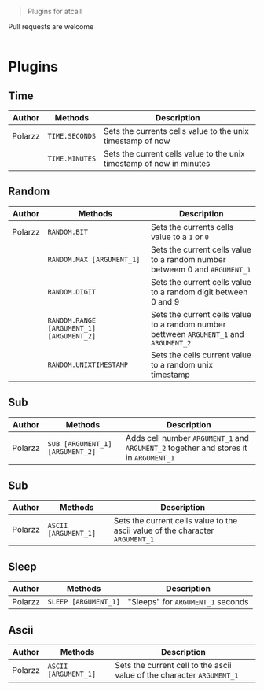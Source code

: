 > Plugins for atcall

Pull requests are welcome <br>
<br>
<h1> Plugins </h1>

<h2> Time </h2>

| Author | Methods | Description |
|--------|---------|-------------|
| Polarzz | `TIME.SECONDS` | Sets the currents cells value to the unix timestamp of now |
|        | `TIME.MINUTES`        | Sets the current cells value to the unix timestamp of now in minutes |

<h2> Random </h2>

| Author | Methods | Description |
|--------|---------|-------------|
| Polarzz | `RANDOM.BIT` | Sets the currents cells value to a `1` or `0`  |
|        | `RANDOM.MAX [ARGUMENT_1]`        | Sets the current cells value to a random number betweem 0 and `ARGUMENT_1` |
|        | `RANDOM.DIGIT` | Sets the current cells value to a random digit between 0 and 9 |
|        | `RANODM.RANGE [ARGUMENT_1] [ARGUMENT_2]` | Sets the current cells value to a random number bettween `ARGUMENT_1` and `ARGUMENT_2` |
|        | `RANDOM.UNIXTIMESTAMP` | Sets the cells current value to a random unix timestamp |

<h2> Sub </h2>

| Author | Methods | Description |
|--------|---------|-------------|
| Polarzz | `SUB [ARGUMENT_1] [ARGUMENT_2]` | Adds cell number `ARGUMENT_1` and `ARGUMENT_2` together and stores it in `ARGUMENT_1`|

<h2> Sub </h2>

| Author | Methods | Description |
|--------|---------|-------------|
| Polarzz | `ASCII [ARGUMENT_1]` | Sets the current cells value to the ascii value of the character `ARGUMENT_1`|

<h2> Sleep </h2>

| Author | Methods | Description |
|--------|---------|-------------|
| Polarzz | `SLEEP [ARGUMENT_1]` | "Sleeps" for `ARGUMENT_1` seconds|


<h2> Ascii </h2>

| Author | Methods | Description |
|--------|---------|-------------|
| Polarzz | `ASCII [ARGUMENT_1]` | Sets the current cell to the ascii value of the character `ARGUMENT_1` |

